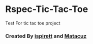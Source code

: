 # Rspec-Tic-Tac-Toe
Test For tic tac toe project

### Created By [ispirett](https://github.com/Ispirett/) and [Matacuz](https://github.com/Macatuz)